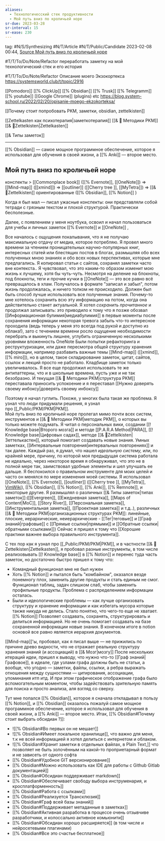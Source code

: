 ```yaml
---
aliases:
  - Технологичесский стек продуктивности
  - Мой путь вниз по кроличьей норе
sr-due: 2023-03-28
sr-interval: 15
sr-ease: 230
---
```

tag: #N/S/Synthesizing #N/T/Article  #N/T/Public/Candidate 
2023-02-08 00:44, [Source Мой путь вниз по кроличьей норе](https://www.reddit.com/r/ObsidianMD/comments/zkefis/is_the_concept_of_personal_knowledge_management/)

#T/T/To/Do/Note/Refactor   переработать заметку на мой технологический стек и его история 

#T/T/To/Do/Note/Refactor  Описание моего Экзокортекса  https://systemsworld.club/t/topic/2916

[[Pomodoro]]    [[% ClickUp]]   [[% Obsidian]]  [[% Trusk]]   [[% Telegramm]]  [[% youtube]]   [[Google Chrome]]  (plugins) etc
https://blog.system-school.ru/2022/02/20/opisanie-moego-ekzokorteksa/

[[Почему стоит попробовать PKM, заметки, obsidian, zettelkisten]]

[[Zettelkasten как психотерапия|заметкотерапия]]
[[& 🌱️ Методики PKM]]
[[& 🌲️Zettelkisten|Zettelkasten]]

[[& Типы заметок]]


---

[[% Obsidian]] — самое мощное программное обеспечение, которое я использовал для обучения в своей жизни, а [[% Anki]] — второе место.

## Мой путь вниз по кроличьей норе
конспекты > [[Commonplace book]] ([[% Evernote]], [[OneNote]]) => [[Mind-map]] ([[xmind]]) => [[outliner]] ([[Cherry tree ]], [[MyTetra]]) => [[& 🌲️Zettelkisten]] ориентированные ([[% Obsidian]], [[% Notion]] )

Когда я был мал — писал ужасные конспекты: они представляли собой тетради с грязным текстом и плохой структурой. Практически бесполезные.

Далее, с появлением у меня ноутбука, освоил и начал пользоваться для учебы и личных заметок [[% Evernote]] и [[OneNote]] ,

Все началось с ощущения покалывания, что я не получаю максимальную отдачу от медиа, которое потребляю. Я провел много времени за чтением проницательных научно-популярных книг, интересных статей или блестящих постов в блогах, размышляя обо всех полученных мною знаниях и обо всех новых перспективах, которые мне предлагались. Я копировал статьи с сайтов, сохранял заметки часто вне контекста..
Я чувствовал, что это каким-то образом изменит мою жизнь к лучшему, хотя бы чуть-чуть.
Несмотря на деление на блокноты, под блокноты, теги и прочие кучки в [[OneNote]] — это все равно всё превращалось в хлам. Получалось в формате "записал и забыл", потом жизнь продолжалась, и ничего толком не происходило. 
Должен был быть способ лучше использовать все полученные знания. Почему-то мне хотелось сохранить всю эту информацию на потом, когда она действительно станет актуальной. Я хотел _сохранить прочитанное_ и продолжал записывать: это приводило к тому что я позже обозвал [[Информационная булимия|медиабулимия]] в первые моменты после сохранения информации некоторая тревога забыть что-то интересное проходила (ведь теперь у меня это всегда под рукой и доступно из облака!), зато с течением времени росло ощущение необходимости перебрать и выкинуть лишнее, углубить ограниченную несколькими уровнями вложенность OneNote 
Были попытки рефакторинга и реструктуризации, или даже пересмотра общей структуру хранения информации, например разбавить важные темы [[Mind-map]] ([[xmind]], [[% miro]]), но в целом, такое складирование заметок, цитат, сайтов, ссылок и лекций просто не работало. Кладбище заметок только увеличивалось. Я все еще продолжил использовать те же антипаттерны, что и в школьные времена, пусть уже и не так безобразно. И текущая [[& 🌱️ Методики PKM|структура PKM]] переставала приносить успокоение и я переставал [[Нужно доверять своему инбоксу|доверять своему инбоксу]]

Поэтому я начал гуглить. Похоже, у многих была такая же проблема. Я узнал что люди придумали решения, я узнал про [[_Public/PKM/PKM|PKM]].  
Мой путь вниз по кроличьей норе пролегал мимо почти всех систем, инструментов и [[& 🌱️ Методики PKM|методик PKM]], о которых вы только можете подумать. Я читал о персональных вики, создании [[! Knowledge base|Второго мозга]] и методе [[P.A.R.A Method|PARA]], [[! Knowledge base|Цифровых садах]], методе [[& 🌲️Zettelkisten|Зеттелькастен]], который помогает создавать новые знания. Умных заметках, [[Интервальные повторения|интервальных повторениях]] и так далее. Каждый раз, я думал, что нашел _идеальную систему,_ или, по крайней мере, причину, по которой моя предыдущая система работала не идеально, через некоторое время я обнаруживал, что это не в полной мере так, заимствовал удобные элементы и шел улучшать ее дальше. Я беспокоился о правильном инструменте для моих целей и часто он менялся по мере изменения моей системы. Я использовал [[OneNote]], [[% Evernote]], [[outliner]] ([[Cherry tree ]], [[MyTetra]],  [VimWiki](https://vimwiki.github.io)), [[% Obsidian]], [[% Notion]], [[% Anki]], [[% Remnote]],  и некоторые другие. Я размышлял о различных [[& Типы заметок|типах заметок]]:([[Evergreen]], [[Ежедневная заметка]], [[Maps of Content|MoC]], [[Story River]], [[Персональная заметка]], [[Инструментальная заметка]], [[Проектная заметка]] и т.д..), 
различных [[& 🌱️ Методики PKM|организационных структурах PKM]]:  линейные, плоские, иерархические, неиерархические - [[Тег|теговые]] и [[Граф знаний|графовые]] с [[Прямые ссылки|прямыми]] и [[Oбратные ссылки|обратными ссылками]])
Сейчас я пришел к тому что [[Хорошие практики важнее выбора правильного инструмента]]. 

С тех пор как я узнал про [[_Public/PKM/PKM|PKM]], и в частности [[& 🌲️Zettelkisten|Zettelkasten]], я пробовал разные инструменты, в том числе реализовывать [[! Knowledge base]] в [[% Notion]] и перенес туда часть заметок, но достаточно быстро пришел к тому что:
- Командный функционал мне не был нужен
- Хоть [[% Notion]] и пытался быть "комбайном", оказался везде понемногу плох, заменить другие продукты и стать единым не смог. Функционал таблиц, задач слишком слаб, чтобы заменить профильные продукты. Проблема с распределением информации осталась.
- Были и идеологические проблемы — как лучше организовать структуру и хранение информации и как избегать мусора которые также никуда не делись.
Стало понятно, что чего-то еще не хватает. [[% Notion]] Позволяет создавать, сохранять, структурировать и делиться информацией. Но не очень помогает создавать на базе сохраненной информации новые знания.
В конечном итоге в notion основой все равно является иерархия документов.

[[Mind-map]]'ы, пробовал, как я писал выше — не прижились по причине древо видности, что не отражает реальную структуру хранения знаний (и ассоциаций) в [[& Мозг|мозгу]]
После нескольких итераций идеи, пришел к выводу, что нужно что-то [[Граф знаний|Графовое]], в идеале, где узлами графа должны быть не статьи, а вообще, что угодно — заметки, файлы, ссылки, а ребра выражать отношения между сущностями — цитирования, ассоциации, упоминания итп итд. И при этом графическое отображение графа было вспомогательным моментом, чтобы задействовать зрительную память для поиска и просто анализа, аля взгляд со сверху.

Тут мне попался [[% Obsidian]], которое я сначала откладывал в пользу [[% Notion]], и [[% Obsidian]] оказалось пожалуй самое мощное программное обеспечение, которое я использовал для обучения в своей жизни, а [[% Anki]] — второе место.  Итак,  [[% Obsidian#Почему стоит выбрать обсидиан ?]]:

- ![[% Obsidian#Во первых он не мешает]]
- ![[% Obsidian#Имеет локальное хранилище]], что важно для меня, т.к не всей информацией я хотел делиться с интернетом и облаком.
- ![[% Obsidian#Хранит заметки в отдельных файлах, в Plain Text,]] что позволяет не быть золочённым на какой-то проприетарный формат и не зависеть от одного софта 
- [[% Obsidian#Удобное GIT версионирование]]
- [[% Obsidian#Можно использовать как IDE для работы с Github Gitlab документацией]]
- [[% Obsidian#Обсидиан поддерживает markdown]]
- [[% Obsidian#Обеспечивает свободу выбора инструменария, и кросплатформенность]]
- [[% Obsidian#Работа с ссылками]]
- [[% Obsidian#Реализуется Трансклюзия]]
- [[% Obsidian#Граф всей базы знаний]]
- [[% Obsidian#Поддерживает метаданные в заметках]]
- [[% Obsidian#Активная разработка в процессе очень отзывчиве разработчики, и колоссально активное комьюнити]]
- [[% Obsidian#Обсидиан хорошо расширяется]] (в том числе и нейросетевыми плагинами)
- [[% Obsidian#Все это счастье бесплатное]]


